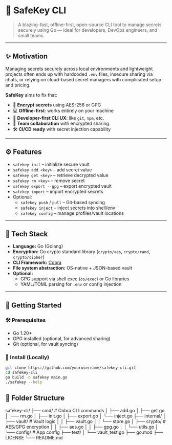 # 🔐 SafeKey CLI

> A blazing-fast, offline-first, open-source CLI tool to manage secrets securely using Go — ideal for developers, DevOps engineers, and small teams.

---

## ✨ Motivation

Managing secrets securely across local environments and lightweight projects often ends up with hardcoded `.env` files, insecure sharing via chats, or relying on cloud-based secret managers with complicated setup and pricing.

**SafeKey** aims to fix that:
- 🔐 **Encrypt secrets** using AES-256 or GPG
- 💻 **Offline-first**: works entirely on your machine
- 🧩 **Developer-first CLI UX**: like `git`, `npm`, etc.
- 🔄 **Team collaboration** with encrypted sharing
- 🛠️ **CI/CD ready** with secret injection capability

---

## ⚙️ Features

- `safekey init` – initialize secure vault
- `safekey add <key>` – add secret value
- `safekey get <key>` – retrieve decrypted value
- `safekey rm <key>` – remove secret
- `safekey export --gpg` – export encrypted vault
- `safekey import` – import encrypted secrets
- Optional:
  - `safekey push` / `pull` – Git-based syncing
  - `safekey inject` – inject secrets into shell/env
  - `safekey config` – manage profiles/vault locations

---

## 🧱 Tech Stack

- **Language:** Go (Golang)
- **Encryption:** Go crypto standard library (`crypto/aes`, `crypto/rand`, `crypto/cipher`)
- **CLI Framework:** [Cobra](https://github.com/spf13/cobra)
- **File system abstraction:** OS-native + JSON-based vault
- **Optional:** 
  - GPG support via shell exec (`os/exec`) or Go libraries
  - YAML/TOML parsing for `.env` or config injection

---

## 🚀 Getting Started

### 🛠️ Prerequisites

- Go 1.20+
- GPG installed (optional, for advanced sharing)
- Git (optional, for vault syncing)

### 🔧 Install (Locally)

```bash
git clone https://github.com/yourusername/safekey-cli.git
cd safekey-cli
go build -o safekey main.go
./safekey --help
```

## 📂 Folder Structure

safekey-cli/
├── cmd/                  # Cobra CLI commands
│   ├── add.go
│   ├── get.go
│   ├── rm.go
│   ├── init.go
│   ├── export.go
│   └── inject.go
├── internal/
│   ├── vault/            # Vault logic
│   │   ├── vault.go
│   │   └── store.go
│   ├── crypto/           # AES/GPG encryption
│   │   ├── aes.go
│   │   ├── gpg.go
│   │   └── utils.go
│   └── config/           # App config
├── test/
│   └── vault_test.go
├── go.mod
├── LICENSE
└── README.md
